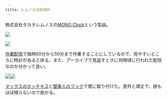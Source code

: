```yaml
---
title: レムノスの掛時計
---
```

株式会社タカタレムノスの[MONO Clock](https://www.amazon.co.jp/dp/B004UIT8BK)という製品。

![](https://lh3.googleusercontent.com/mHlg1-XwMWGSlBa_npm-QMrMmZM1qsIocPq91qVXKMbhAP10lX5KovMMG6mwirHZSRhruVVIZ9CSNqNkRvFSYqm6HW22kOnuvB1STFYV-NeL-CAmVj97U3EzCenLSx0IUVYc14lDovA76ft36HpNUA)

![](https://lh5.googleusercontent.com/51PHuc11URBNbZ1PBLB2lw2oQGXGbKWgvL0cWFxi3evZs4r1EGrfzwYzCi4Bt0A3-DWvftpVUsvRy-OgtaFntHsK6yo0P-6Nqmnhiv1DMz5KognPTzUxkm0bItzdbIOblydDL0KzC85YLYbMNnwQ6g)

[作業配信](https://www.youtube.com/channel/UC5s-KpSDGzxWPWNv94PnJHw)で毎時00分から50分まで作業することにしているので、見やすいところに時計があると捗る。また、アーカイブで見返すときに何時頃に行われた配信なのか分かって良い。

![](https://lh6.googleusercontent.com/gycqR4sNxJl_bvTAjFgr9Q-B4Sx5cztuKE137nduJsB9h9E6VJMDb4TxmEn9Eh7WshAgwVhlKQ3Mw7NVm0wYkmfm73T6LSXcaLyZ5iarIr-wEawGIdLDiqaS_LYCn42fCkIcSvbEt292TJ_dlomlgg)![](https://lh3.googleusercontent.com/IDEm43NxAng04tr55RNOJqD5p58wM0H21Go1CFV483SaUcpOphDYCALcXx4zufzPxXjEpIkVvVu1zkPt9ef6e18prjZ_eazxgae24tU8ZirlKCY0-6bkDg8BccdQRISGnRg4aZyma1IVKAfZkq3VeA)

[マックスのホッチキス](https://www.amazon.co.jp/dp/B000O9WRWG)と[壁美人のフック](https://www.amazon.co.jp/dp/B00CU78TDG)で壁に取り付けた。意外と頑丈で、跡もほぼ残らないので助かる。
